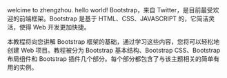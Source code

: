 welcime to zhengzhou.
hello world!
Bootstrap，来自 Twitter，是目前最受欢迎的前端框架。Bootstrap 是基于 HTML、CSS、JAVASCRIPT 的，它简洁灵活，使得 Web 开发更加快捷。

本教程将向您讲解 Bootstrap 框架的基础，通过学习这些内容，您将可以轻松地创建 Web 项目。教程被分为 Bootstrap 基本结构、Bootstrap CSS、Bootstrap 布局组件和 Bootstrap 插件几个部分。每个部分都包含了与该主题相关的简单有用的实例。
